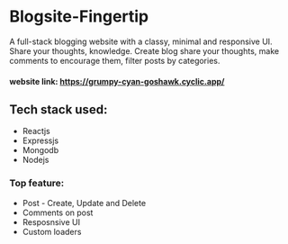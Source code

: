 # Blogsite-Fingertip
A full-stack blogging website with a classy, minimal and responsive UI. Share your thoughts, knowledge. Create blog share your thoughts, make comments to encourage them, filter posts by categories.
#### website link: https://grumpy-cyan-goshawk.cyclic.app/

## Tech stack used: 
 - Reactjs
 - Expressjs
 - Mongodb
 - Nodejs

### Top feature: 
 - Post - Create, Update and Delete
 - Comments on post
 - Resposnsive UI
 - Custom loaders

